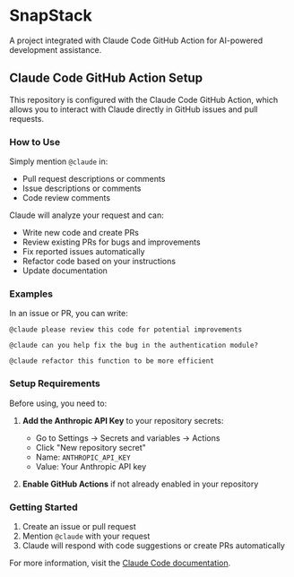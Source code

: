 # SnapStack

A project integrated with Claude Code GitHub Action for AI-powered development assistance.

## Claude Code GitHub Action Setup

This repository is configured with the Claude Code GitHub Action, which allows you to interact with Claude directly in GitHub issues and pull requests.

### How to Use

Simply mention `@claude` in:
- Pull request descriptions or comments
- Issue descriptions or comments
- Code review comments

Claude will analyze your request and can:
- Write new code and create PRs
- Review existing PRs for bugs and improvements
- Fix reported issues automatically
- Refactor code based on your instructions
- Update documentation

### Examples

In an issue or PR, you can write:
```
@claude please review this code for potential improvements
```

```
@claude can you help fix the bug in the authentication module?
```

```
@claude refactor this function to be more efficient
```

### Setup Requirements

Before using, you need to:

1. **Add the Anthropic API Key** to your repository secrets:
   - Go to Settings → Secrets and variables → Actions
   - Click "New repository secret"
   - Name: `ANTHROPIC_API_KEY`
   - Value: Your Anthropic API key

2. **Enable GitHub Actions** if not already enabled in your repository

### Getting Started

1. Create an issue or pull request
2. Mention `@claude` with your request
3. Claude will respond with code suggestions or create PRs automatically

For more information, visit the [Claude Code documentation](https://docs.anthropic.com/en/docs/claude-code).